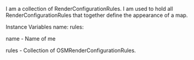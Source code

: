 I am a collection of RenderConfigurationRules. I am used to hold all RenderConfigurationRules that together define the appearance of a map.

Instance Variables
	name: 		<String>
	rules:		<OrderedCollection>
	
name
	- Name of me 

rules
	- Collection of OSMRenderConfigurationRules.